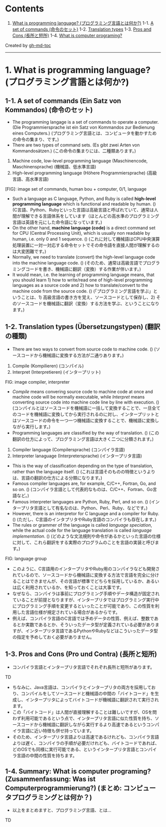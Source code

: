 Contents
=================


1. [What is programming language? (プログラミング言語とは何か?)](#1-what-is-programming-language-%E3%83%97%E3%83%AD%E3%82%B0%E3%83%A9%E3%83%9F%E3%83%B3%E3%82%B0%E8%A8%80%E8%AA%9E%E3%81%A8%E3%81%AF%E4%BD%95%E3%81%8B)
  1-1. [A set of commands (命令のセット)](#1-1-a-set-of-commands-%E5%91%BD%E4%BB%A4%E3%81%AE%E3%82%BB%E3%83%83%E3%83%88)
  1-2. [Translation types](#1-2-translation-types)
  1-3. [Pros and Cons (長所と短所)](#1-3-pros-and-cons-%E9%95%B7%E6%89%80%E3%81%A8%E7%9F%AD%E6%89%80)
  1-4. [What is computer programing?](#1-4-what-is-computer-programing)

Created by [gh-md-toc](https://github.com/ekalinin/github-markdown-toc.go)

----

# 1. What is programming language? (プログラミング言語とは何か?)

## 1-1. A set of commands (Ein Satz von Kommandos) (命令のセット)

* The programming langage is a set of commands to operate a computer. (Die Programmiersprache ist ein Satz von Kommandos zur Bedienung eines Computers.) (プログラミング言語とは、コンピュータを動かすための命令の集まり、です。)
* There are two types of command sets. (Es gibt zwei Arten von Kommandosätzen.) (この命令の集まりには、二種類あります。)

1. Machine code, low-level programming language (Maschinencode, Maschinensprache) (機械語、低水準言語)
2. High-level programming language (Höhere Programmiersprache) (高級言語、高水準言語)

[FIG]: image set of commands, human bou + computer, 0/1, language

* Such a language as C language, Python, and Ruby is called **high-level programming language** which is functional and readable by human. () (C言語、Python、Rubyといった言語は高級言語と呼ばれていて、通常は人間が理解できる言語体系をしています（ほとんどの高水準のプログラミング言語は英語を元にした命令語になっています。)
* On the other hand, **machine language (code)** is a direct command set for CPU (Central Processing Unit), which is usually non readable by human, i.e. only 0 and 1 sequence. () (これに対して機械語はCPU中央演算処理装置に一対一対応する命令セットでその命令語を直接人間が理解するのは大変困難です。)
* Normally, we need to translate (convert) the high-level language code into the machine language code. () (そのため、通常は高級言語でプログラミングコードを書き、機械語に翻訳（変換）する作業が伴います。)
* It would mean, i.e. the learning of programming language means, that you should learn 1) how to write/read one of high-level programming languages as a source code and 2) how to translate/convert to the machine code from the source code. () (「プログラミング言語を学ぶ」ということは、1) 高級言語の書き方を覚え、ソースコードとして保存し、2) そのソースコードを機械語に翻訳（変換）する方法を学ぶ、ということになります。)

## 1-2. Translation types (Übersetzungstypen) (翻訳の種類)

* There are two ways to convert from source code to machine code. () (ソースコードから機械語に変換する方法が二通りあります。)

1. Compile (Kompilieren) (コンパイル)
2. Interpret (Interpretieren) (インタープリット)

FIG: image compiler, interpreter

* *Compile* means convering source code to machine code at once and machine code will be normally executable, while *Interpret* means converting source code into machine code line by line with execution. () (コンパイルとはソースコードを機械語に一括して変換することで、一旦全てのコードを機械語に変換してから実行されるのに対し、インタープリットとはソースコードの命令を一つ一つ機械語に変換することで、機械語に変換しながら実行します。)
* Programming languages are classified by the way of translation. () (この翻訳の仕方によって、プログラミング言語は大きく二つに分類されます。)

1. Compiler language (Compilersprache) (コンパイラ言語)
2. Interpreter lanaguage (Interpretersprache) (インタープリタ言語)

* This is the way of classification depending on the type of translation, rather than the language itself. () (これは言語そのものの特徴というよりは、言語の翻訳の仕方による分類になります。)
* Famous compiler languages are, for example, C/C++, Fortran, Go, and so on. () (コンパイラ言語として代表的なものは、C/C++、Fortran、Go言語など。)
* Famous interpreter languages are Python, Ruby, Perl, and so on. () (インタープリタ言語として有名なのは、Python、Perl、Ruby、などです。)
* However, there is an interpretor for C language and a compiler for Ruby. () (ただし、C言語のインタプリタやRuby言語のコンパイラも存在します。)
* The rules or grammer of the language is called *language speciation*, while the actual code for the language translation is called *language implementation*. () (どのような文法規則や命令があるかといった言語の仕様に対して、これら翻訳をする実際のプログラムのことを言語の実装と呼びます。)

FIG: language group

* このように、C言語用のインタープリタやRuby用のコンパイラなども開発されているので、ソースコードから機械語に変換する方法で言語を完全に分けることはできませんが、その言語が標準でどちらを採用しているか、あるいは広く利用されているか、を知っておくことは大事です。
* なぜなら、コンパイラは事前にプログラミング手順やデータ構造が固定されていることが前提となりますが、インタープリタではプログラミング実行中にプログラミング手順を変更するといったことが可能であり、この性質を利用した言語仕様が規定されている場合があるからです。
* 例えば、コンパイラ言語のC言語では予めデータの性質、例えば、整数であるとか実数であるとか、そういったデータ型が定義されている必要がありますが、インタープリタ言語であるPythonやRubyなどはこういったデータ型の指定を予めしておく必要がありません。

## 1-3. Pros and Cons (Pro und Contra) (長所と短所)

* コンパイラ言語とインタープリタ言語でそれぞれ長所と短所があります。

TD

* ちなみに、Java言語は、コンパイラとインタープリタの両方を採用しており、コンパイルをしてソースコードと機械語の中間の「バイトコード」を生成し、インタープリタによってバイトコードが機械語に翻訳されて実行されます。
* この「バイトコード」は人間が直接理解することは難しいですが、OSを問わず利用可能であるという点で、インタープリタ言語に似た性質を持ち、ソースコードから機械語に翻訳しながら実行するより高速であるというコンパイラ言語に近い特徴も併せ持っています。
* そのため、インタープリタ言語よりは高速であるけれども、コンパイラ言語よりは遅く、コンパイラの手順が必要だけれども、バイトコードであれば、どのOSでも同様に実行可能である、というインタープリタ言語とコンパイラ言語の中間の性質を持ちます。


## 1-4. Summary: What is computer programing? (Zusammenfassung: Was ist Computerprogrammierung?) (まとめ: コンピュータプログラミングとは何か？)

* 以上をまとめますと、プログラミング言語、とは...

TD
